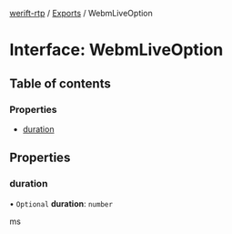 [werift-rtp](../README.md) / [Exports](../modules.md) / WebmLiveOption

# Interface: WebmLiveOption

## Table of contents

### Properties

- [duration](WebmLiveOption.md#duration)

## Properties

### duration

• `Optional` **duration**: `number`

ms
